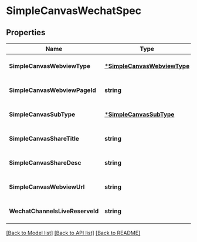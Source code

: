 # SimpleCanvasWechatSpec

## Properties
Name | Type | Description | Notes
------------ | ------------- | ------------- | -------------
**SimpleCanvasWebviewType** | [***SimpleCanvasWebviewType**](SimpleCanvasWebviewType.md) |  | [optional] [default to null]
**SimpleCanvasWebviewPageId** | **string** |  | [optional] [default to null]
**SimpleCanvasSubType** | [***SimpleCanvasSubType**](SimpleCanvasSubType.md) |  | [optional] [default to null]
**SimpleCanvasShareTitle** | **string** |  | [optional] [default to null]
**SimpleCanvasShareDesc** | **string** |  | [optional] [default to null]
**SimpleCanvasWebviewUrl** | **string** |  | [optional] [default to null]
**WechatChannelsLiveReserveId** | **string** |  | [optional] [default to null]

[[Back to Model list]](../README.md#documentation-for-models) [[Back to API list]](../README.md#documentation-for-api-endpoints) [[Back to README]](../README.md)


